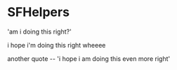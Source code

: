 # SFHelpers
'am i doing this right?'

i hope i'm doing this right
wheeee

another quote -- 'i hope i am doing this even more right'